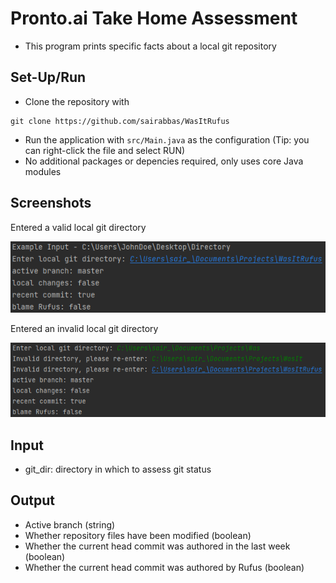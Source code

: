 # Pronto.ai Take Home Assessment
* This program prints specific facts about a local git repository

## Set-Up/Run
* Clone the repository with 
```
git clone https://github.com/sairabbas/WasItRufus
```
* Run the application with ```src/Main.java``` as the configuration (Tip: you can right-click the file and select RUN)
* No additional packages or depencies required, only uses core Java modules

## Screenshots
Entered a valid local git directory

![Screenshot1](ExampleImages/output1.png)

Entered an invalid local git directory

![Screenshot2](ExampleImages/output2.png)

## Input
* git_dir: directory in which to assess git status

## Output
* Active branch (string)
* Whether repository files have been modified (boolean)
* Whether the current head commit was authored in the last week (boolean)
* Whether the current head commit was authored by Rufus (boolean)
